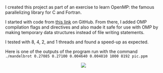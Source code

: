 I created this project as part of an exercise to learn OpenMP: the famous parallelizing
library for C and Fortran.

I started with code from [this link](https://gist.github.com/andrejbauer/7919569) on GitHub.
From there, I added OMP compilation flags and directives and also made it safe for use
with OMP by making temporary data structures instead of file writing statements.

I tested with 8, 4, 2, and 1 threads and found a speed-up as expected.

Here is one of the outputs of the program run with the command  
```./mandelbrot 0.27085 0.27100 0.004640 0.004810 1000 8192 pic.ppm```

<center> <img src="require('assets/images/projects/mandelbrot/mandelbrot_1.png')" /> </center>
